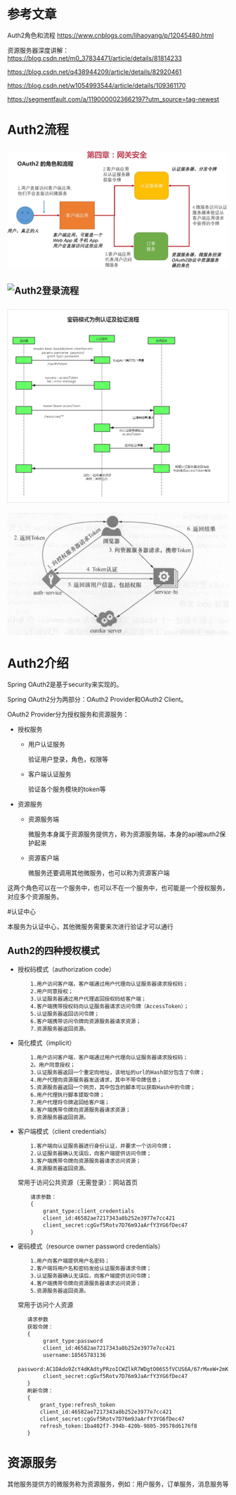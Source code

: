 
# 参考文章

Auth2角色和流程
https://www.cnblogs.com/lihaoyang/p/12045480.html

资源服务器深度讲解：
https://blog.csdn.net/m0_37834471/article/details/81814233

https://blog.csdn.net/q438944209/article/details/82920461

https://blog.csdn.net/w1054993544/article/details/109361170

https://segmentfault.com/a/1190000023662197?utm_source=tag-newest


# Auth2流程

![Auth2登录流程](../static/img/auth_01.png)
---
![Auth2登录流程](https://img2018.cnblogs.com/blog/702434/201912/702434-20191215212721179-1386291187.png)
---
![Auth2登录流程](../static/img/auth_02.png)
---
![Auth2登录流程](../static/img/auth_03.png)


# Auth2介绍

Spring OAuth2是基于security来实现的。

Spring OAuth2分为两部分：OAuth2 Provider和OAuth2 Client。

OAuth2 Provider分为授权服务和资源服务：

* 授权服务

    * 用户认证服务
        
        验证用户登录，角色，权限等
        
    * 客户端认证服务
    
        验证各个服务模块的token等

* 资源服务

    * 资源服务端
    
        微服务本身属于资源服务提供方，称为资源服务端，本身的api被auth2保护起来
    
    * 资源客户端
    
        微服务还要调用其他微服务，也可以称为资源客户端

这两个角色可以在一个服务中，也可以不在一个服务中，也可能是一个授权服务，对应多个资源服务。

#认证中心

本服务为认证中心，其他微服务需要来次进行验证才可以通行

## Auth2的四种授权模式

* 授权码模式（authorization code）

    ~~~
        1.用户访问客户端，客户端通过用户代理向认证服务器请求授权码；
        2.用户同意授权；
        3.认证服务器通过用户代理返回授权码给客户端；
        4.客户端携带授权码向认证服务器请求访问令牌（AccessToken）；
        5.认证服务器返回访问令牌；
        6.客户端携带访问令牌向资源服务器请求资源；
        7.资源服务器返回资源。
    ~~~
  
* 简化模式（implicit）

    ~~~
        1.用户访问客户端，客户端通过用户代理向认证服务器请求授权码；
        2。用户同意授权；
        3.认证服务器返回一个重定向地址，该地址的url的Hash部分包含了令牌；
        4.用户代理向资源服务器发送请求，其中不带令牌信息；
        5.资源服务器返回一个网页，其中包含的脚本可以获取Hash中的令牌；
        6.用户代理执行脚本提取令牌；
        7.用户代理将令牌返回给客户端；
        8.客户端携带令牌向资源服务器请求资源；
        9.资源服务器返回资源。
    ~~~

* 客户端模式（client credentials）
    
    ~~~
        1.客户端向认证服务器进行身份认证，并要求一个访问令牌；
        2.认证服务器确认无误后，向客户端提供访问令牌；
        3.客户端携带令牌向资源服务器请求访问资源；
        4.资源服务器返回资源。
    ~~~
  
  常用于访问公共资源（无需登录）：网站首页
  
    ~~~
        请求参数：
        {
            grant_type:client_credentials  
            client_id:46582ae7217343a8b252e3977e7cc421  
            client_secret:cgGvf5Rotv7D76m9JaArfY3YG6fDec47  
        }
    ~~~
  
* 密码模式（resource owner password credentials）

    ~~~
        1.用户向客户端提供用户名密码；
        2.客户端将用户名和密码发给认证服务器请求令牌；
        3.认证服务器确认无误后，向客户端提供访问令牌；
        4.客户端携带令牌向资源服务器请求访问资源；
        5.资源服务器返回资源。
    ~~~
  
   常用于访问个人资源
 
     ~~~
        请求参数
        获取令牌：
        {
             grant_type:password
             client_id:46582ae7217343a8b252e3977e7cc421
             username:18565783136
             password:AC1DAdo9ZcY4dKAdtyPRzoICWZlkR7WDgtO06S5fVCUS6A/67rMxeW+2mKKbo2N1FQ==
             client_secret:cgGvf5Rotv7D76m9JaArfY3YG6fDec47
        } 
        刷新令牌：
        {
            grant_type:refresh_token
            client_id:46582ae7217343a8b252e3977e7cc421
            client_secret:cgGvf5Rotv7D76m9JaArfY3YG6fDec47
            refresh_token:1ba402f7-394b-420b-9805-39578d6176f8
        }
     ~~~

# 资源服务

其他服务提供方的微服务称为资源服务，例如：用户服务，订单服务，消息服务等

